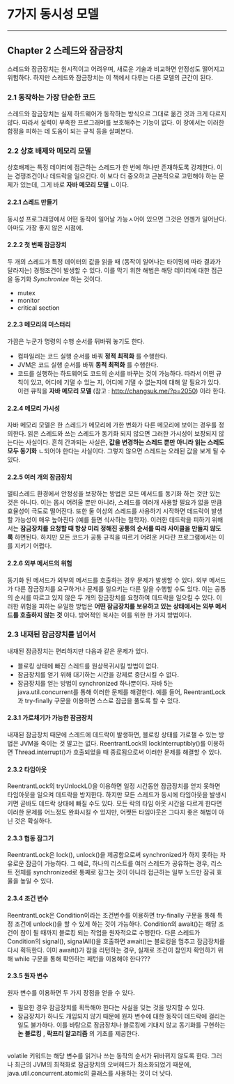 # 7가지 동시성 모델
---

## Chapter 2 스레드와 잠금장치
스레드와 잠금장치는 원시적이고 어려우며, 새로운 기술과 비교하면 안정성도 떨어지고 위험하다.
하지만 스레드와 잠금장치는 이 책에서 다루는 다른 모델의 근간이 된다.

### 2.1 동작하는 가장 단순한 코드
스레드와 잠금장치는 실제 하드웨어가 동작하는 방식으르 그대로 옮긴 것과 크게 다르지 않다.
따라서 실력이 부족한 프로그래머를 보호해주는 기능이 없다.
이 장에서는 이러한 함정을 피하는 데 도움이 되는 규칙 등을 살펴본다.

### 2.2 상호 배제와 메모리 모델
상호배제는 특정 데이터에 접근하는 스레드가 한 번에 하나만 존재하도록 강제한다.
이는 경쟁조건이나 데드락을 일으킨다.
이 보다 더 중오하고 근본적으로 고민해야 하는 문제가 있는데, 그게 바로 **자바 메모리 모델** ㄴ이다.

#### 2.2.1 스레드 만들기
동시성 프로그래밍에서 어떤 동작이 일어날 가능ㅅ어이 있으면 그것은 언젠가 일어난다.
아마도 가장 좋지 않은 시점에.

#### 2.2.2 첫 번째 잠금장치
두 개의 스레드가 특정 데이터의 값을 읽을 때 (동작이 일어나는 타이밍에 따라 결과가 달라지는) 경쟁조건이 발생할 수 있다.
이를 막기 위한 해법은 해당 데이터에 대한 접근을 동기화 *Synchronize* 하는 것이다.
- mutex
- monitor
- critical section

#### 2.2.3 메모리의 미스터리
가끔은 누군가 명령의 수행 순서를 뒤바꿔 놓기도 한다.
- 컴파일러는 코드 실행 순서를 바꿔 **정적 최적화** 를 수행한다.
- JVM은 코드 실행 순서를 바꿔 **동적 최적화** 를 수행한다.
- 코드를 실행하는 하드웨어도 코드의 순서를 바꾸는 것이 가능하다.
따라서 어떤 규칙이 있고, 어디에 기댈 수 있는 지, 어디에 기댈 수 없는지에 대해 알 필요가 있다.
이런 큐칙을 **자바 메모리 모델** (참고 : http://changsuk.me/?p=2050) 이라 한다.

#### 2.2.4 메모리 가시성
자바 메모리 모델은 한 스레드가 메모리에 가한 변화가 다른 메모리에 보이는 경우를 정의한다.
읽은 스레드와 쓰는 스레드가 동기화 되지 않으면 그러한 가시성이 보장되지 않는다는 사실이다.
흔히 간과되는 사실은, **값을 변경하는 스레드 뿐만 아니라 읽는 스레도 모두 동기화** ㄴ되어야 한다는 사실이다.
그렇지 않으면 스레드는 오래된 값을 보게 될 수 있다.

#### 2.2.5 여러 개의 잠금장치
멀티스레드 환경에서 안정성을 보장하는 방법은 모든 메서드를 동기화 하는 것만 있는 것은 아니다.
이는 몹시 어려울 뿐만 아니라, 스레드를 여러개 사용할 필요가 없을 만큼 효율성이 극도로 떨어진다.
또한 둘 이상의 스레드를 사용하기 시작하면 데드락이 발생할 가능성이 매우 높아진다 (예를 들면 식사하는 철학자).
이러한 데드락을 피하기 위해서는 **잠금장치를 요청할 때 항상 미리 정해진 공통의 순서를 따라 사이클을 만들지 않도록** 하면된다.
하지만 모든 코드가 공통 규칙을 따르기 어려운 커다란 프로그램에서는 이를 지키기 어렵다.

#### 2.2.6 외부 메서드의 위험
동기화 된 메서드가 외부의 메서드를 호출하는 경우 문제가 발생할 수 있다.
외부 메서드가 다른 잠금장치를 요구하거나 문제를 일으키는 다른 일을 수행할 수도 있다.
이는 공통의 순서를 따르고 있지 않은 두 개의 잠금장치를 요청하여 데드락을 일으킬 수 있다.
이러한 위험을 피하는 유일한 방법은 **어떤 잠금장치를 보유하고 있는 상태에서는 외부 메서드를 호출하지 않는 것** 이다.
방어적인 복사는 이를 위한 한 가지 방법이다.

### 2.3 내재된 잠금장치를 넘어서
내재된 잠금장치는 편리하지만 다음과 같은 문제가 있다.
- 블로킹 상태에 빠진 스레드를 원상복귀시킬 방법이 없다.
- 잠금장치를 얻기 위해 대기하는 시간을 강제로 중단시킬 수 없다.
- 잠금장치를 얻는 방법이 synchronized 하나뿐이다.
자바 5는 java.util.concurrent를 통해 이러한 문제를 해결한다.
예를 들어, ReentrantLock과 try-finally 구문을 이용하면 스스로 잠금을 풀도록 할 수 있다.

#### 2.3.1 가로채기가 가능한 잠금장치
내재된 잠금장치 때문에 스레드에 데드락이 발생하면, 블로킹 상태를 가로챌 수 있는 방법은 JVM을 죽이는 것 말고는 없다.
ReentrantLock의 lockInterruptibly()를 이용하면 Thread.interrupt()가 호출되었을 때 종료됨으로써 이러한 문제를 해결할 수 있다.

#### 2.3.2 타임아웃
ReentrantLock의 tryUnlockL()을 이용하면 일정 시간동안 잠금장치를 얻지 못하면 타임아웃을 일으켜 데드락을 방지한다.
하지만 모든 스레드가 동시에 타임아웃을 발생시키면 곧바도 데드락 상태에 빠질 수도 있다.
모든 락의 타임 아웃 시간을 다르게 한다면 이러한 문제를 어느정도 완화시킬 수 있지만, 어쨋든 타임아웃은 그다지 좋은 해법이 아닌 것은 확실하다.

#### 2.3.3 협동 잠그기
ReentrantLock은 lock(), unlock()을 제공함으로써 synchronized가 하지 못하는 자유로운 잠금이 가능하다.
그 예로, 하나의 리스트를 여러 스레드가 공유하는 경우, 리스트 전체를 synchronized로 통째로 잠그는 것이 아니라 접근하는 일부 노드만 잠궈 효율을 높일 수 있다.

#### 2.3.4 조건 변수
ReentrantLock은 Condition이라는 조건변수를 이용하면 try-finally 구문을 통해 특정 조건에 unlock()을 할 수 있게 하는 것이 가능하다.
Condition의 await()는 해당 조건이 참이 될 때까지 블로킹 되는 작업을 원자적으로 수행한다.
다른 스레드가 Condition의 signal(), signalAll()을 호출하면 await()는 블로킹을 멈추고 잠금장치를 다시 획득한다.
이미 await()가 참을 리턴하는 경우, 실재로 조건이 참인지 확인하기 위해 while 구문을 통해 확인하는 패턴을 이용해야 한다???

#### 2.3.5 원자 변수
원자 변수를 이용하면 두 가지 장점을 얻을 수 있다.
- 필요한 경우 잠금장치를 획득해야 한다는 사실을 잊는 것을 방지할 수 있다.
- 잠금장치가 하나도 개입되지 않기 때문에 원자 변수에 대한 동작이 데드락에 걸리는 일도 불가하다.
이를 바탕으로 잠금장치나 블로킹에 기대지 않고 동기화를 구현하는 **논 블로킹** , **락프리 알고리즘** 의 기초를 제공한다.
<br>
volatile 키워드는 해당 변수를 읽거나 쓰는 동작의 순서가 뒤바뀌지 않도록 한다.
그러나 최근의 JVM의 최적화로 잠금장치의 오버헤드가 최소화되었기 때문에, java.util.concurrent.atomic의 클래스를 사용하는 것이 더 낫다.
